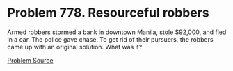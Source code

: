 # Problem 778. Resourceful robbers 

Armed robbers stormed a bank in downtown Manila, stole $92,000, and fled in a car. The police gave chase. To get rid of their pursuers, the robbers came up with an original solution. What was it?

[Problem Source](https://www.trizland.ru/tasks/5378/)
